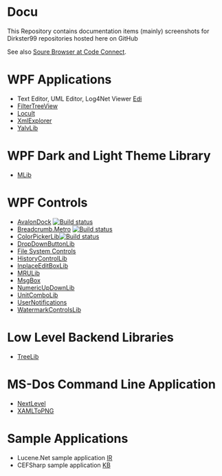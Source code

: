 # Docu
This Repository contains documentation items (mainly) screenshots for Dirkster99 repositories hosted here on GitHub

See also <a href="http://sourcebrowser.io/Browse/Dirkster99">Soure Browser at Code Connect</a>.

# WPF Applications
* Text Editor, UML Editor, Log4Net Viewer [Edi](https://github.com/Dirkster99/Edi)
* [FilterTreeView](https://github.com/Dirkster99/FilterTreeView)
* [Locult](https://github.com/Dirkster99/Locult)
* [XmlExplorer](https://github.com/Dirkster99/XmlExplorer)
* [YalvLib](https://github.com/Dirkster99/YalvLib)

# WPF Dark and Light Theme Library
* [MLib](https://github.com/Dirkster99/MLib)

# WPF Controls

* [AvalonDock](https://github.com/Dirkster99/AvalonDock) [![Build status](https://ci.appveyor.com/api/projects/status/kq2wyupx5hm7fok2?svg=true)](https://ci.appveyor.com/project/Dirkster99/avalondock)
* [Breadcrumb.Metro](https://github.com/Dirkster99/bm) [![Build status](https://ci.appveyor.com/api/projects/status/kq2wyupx5hm7fok2?svg=true)](https://ci.appveyor.com/project/Dirkster99/bm)
* [ColorPickerLib](https://github.com/Dirkster99/ColorPickerLib)[![Build status](https://ci.appveyor.com/api/projects/status/kq2wyupx5hm7fok2?svg=true)](https://ci.appveyor.com/project/Dirkster99/ColorPickerLib)
* [DropDownButtonLib](https://github.com/Dirkster99/DropDownButtonLib)
* [File System Controls](https://github.com/Dirkster99/fsc)
* [HistoryControlLib](https://github.com/Dirkster99/HistoryControlLib)
* [InplaceEditBoxLib](https://github.com/Dirkster99/InplaceEditBoxLib)
* [MRULib](https://github.com/Dirkster99/MRULib)
* [MsgBox](https://github.com/Dirkster99/MsgBox)
* [NumericUpDownLib](https://github.com/Dirkster99/NumericUpDownLib)
* [UnitComboLib](https://github.com/Dirkster99/UnitComboLib)
* [UserNotifications](https://github.com/Dirkster99/UserNotifications)
* [WatermarkControlsLib](https://github.com/Dirkster99/WatermarkControlsLib)

# Low Level Backend Libraries
* [TreeLib](https://github.com/Dirkster99/TreeLib/)

# MS-Dos Command Line Application
* [NextLevel](https://github.com/Dirkster99/NextLevel)
* [XAMLToPNG](https://github.com/Dirkster99/XAMLToPNG)

# Sample Applications
* Lucene.Net sample application [IR](https://github.com/Dirkster99/IR)
* CEFSharp sample application [KB](https://github.com/Dirkster99/KB)
